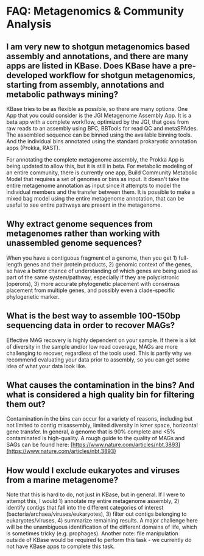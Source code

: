 # FAQ: Metagenomics & Community Analysis

## I am very new to shotgun metagenomics based assembly and annotations, and there are many apps are listed in KBase. Does KBase have a pre-developed workflow for shotgun metagenomics, starting from assembly, annotations and metabolic pathways mining?

KBase tries to be as flexible as possible, so there are many options. One App that you could consider is the JGI Metagenome Assembly App. It is a beta app with a complete workflow, optimized by the JGI, that goes from raw reads to an assembly using BFC, BBTools for read QC and metaSPAdes. The assembled sequence can be binned using the available binning tools. And the individual bins annotated using the standard prokaryotic annotation apps \(Prokka, RAST\). 

For annotating the complete metagenome assembly, the Prokka App is being updated to allow this, but it is still in beta. For metabolic modeling of an entire community, there is currently one app, Build Community Metabolic Model that requires a set of genomes or bins as input. It doesn't take the entire metagenome annotation as input since it attempts to model the individual members and the transfer between them. It is possible to make a mixed bag model using the entire metagenome annotation, that can be useful to see entire pathways are present in the metagenome.

## Why extract genome sequences from metagenomes rather than working with unassembled genome sequences?

When you have a contiguous fragment of a genome, then you get 1\) full-length genes and their protein products, 2\) genomic context of the genes, so have a better chance of understanding of which genes are being used as part of the same system/pathway, especially if they are polycistronic \(operons\), 3\) more accurate phylogenetic placement with consensus placement from multiple genes, and possibly even a clade-specific phylogenetic marker.

## What is the best way to assemble 100-150bp sequencing data in order to recover MAGs?

Effective MAG recovery is highly dependent on your sample. If there is a lot of diversity in the sample and/or low read coverage, MAGs are more challenging to recover, regardless of the tools used. This is partly why we recommend evaluating your data prior to assembly, so you can get some idea of what your data look like.

## What causes the contamination in the bins? And what is considered a high quality bin for filtering them out?

Contamination in the bins can occur for a variety of reasons, including but not limited to contig misassembly, limited diversity in kmer space, horizontal gene transfer. In general, a genome that is 90% complete and &lt;5% contaminated is high-quality. A rough guide to the quality of MAGs and SAGs can be found here: [https://www.nature.com/articles/nbt.3893](https://www.nature.com/articles/nbt.3893)

## How would I exclude eukaryotes and viruses from a marine metagenome?

Note that this is hard to do, not just in KBase, but in general. If I were to attempt this, I would 1\) annotate my entire metagenome assembly, 2\) identify contigs that fall into the different categories of interest \(bacteria/archaea/viruses/eukaryotes\), 3\) filter out contigs belonging to eukaryotes/viruses, 4\) summarize remaining results. A major challenge here will be the unambiguous identification of the different domains of life, which is sometimes tricky \(e.g. prophages\). Another note: file manipulation outside of KBase would be required to perform this task - we currently do not have KBase apps to complete this task.

